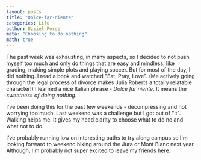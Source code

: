 ```yaml
---
layout: posts
title: "Dolce-far-niente"
categories: Life
author: Uzziel Perez
meta: "Choosing to do nothing"
math: true
---
```


The past week was exhausting, in many aspects, so I decided to not push myself too much and only do things that are easy and mindless, like grading, making simple plots and playing soccer. But for most of the day, I did nothing. I read a book and watched "Eat, Pray, Love". (Me actively going through the legal process of divorce makes Julia Roberts a totally relatable character!) I learned a nice Italian phrase - <em>Dolce far niente</em>. It means the <em>sweetness of doing nothing</em>.

I've been doing this for the past few weekends - decompressing and not worrying too much. Last weekend was a challenge but I got out of "it". Walking helps me. It gives my head clarity to choose what to do no and what not to do.

I've probably running low on interesting paths to try along campus so I'm looking forward to weekend hiking around the Jura or Mont Blanc next year. Although, I'm probably not super excited to leave my friends here.
